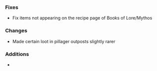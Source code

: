 ### Fixes
* Fix items not appearing on the recipe page of Books of Lore/Mythos

### Changes
* Made certain loot in pillager outposts slightly rarer

### Additions
* 
